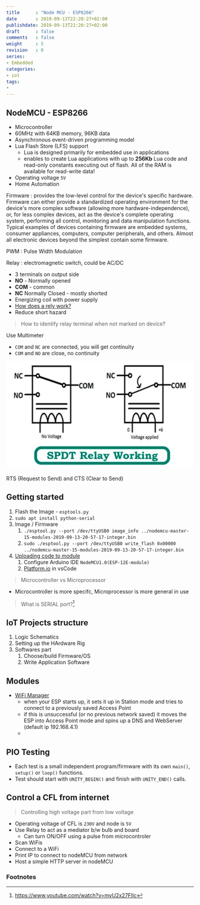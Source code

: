 ```yaml
---
title      : "Node MCU - ESP8266"
date       : 2019-09-13T22:20:27+02:00
publishdate: 2019-09-13T22:20:27+02:00
draft      : false
comments   : false
weight     : 5
revision   : 0
series:
- Embedded
categories:
- iot
tags:
- 
---
```


## NodeMCU - ESP8266

* Microcontroller
* 60MHz with 64KB memory, 96KB data
* Asynchronous event-driven programming model
* Lua Flash Store (LFS) support
  * Lua is designed primarily for embedded use in applications
  * enables to create Lua applications with up to **256Kb** Lua code and read-only constants executing out of flash. All of the RAM is available for read-write data!
* Operating voltage `5V`
* Home Automation

<!-- more -->
Firmware
: provides the low-level control for the device's specific hardware. Firmware can either provide a standardized operating environment for the device's more complex software (allowing more hardware-independence), or, for less complex devices, act as the device's complete operating system, performing all control, monitoring and data manipulation functions. Typical examples of devices containing firmware are embedded systems, consumer appliances, computers, computer peripherals, and others. Almost all electronic devices beyond the simplest contain some firmware.

PWM
: Pulse Width Modulation

Relay
: electromagnetic switch, could be AC/DC
* 3 terminals on output side
* **NO** - Normally opened
* **COM** - common
* **NC** Normally Closed - mostly shorted
* Energizing coil with power supply
* [How does a rely work?](https://www.youtube.com/watch?v=clV_HtQenOk)
* Reduce short hazard

> How to identify relay terminal when not marked on device?

Use Multimeter

* `COM` and `NC` are connected, you will get continuity
* `COM` and `NO` are close, no continuity

![relay-work.png](relay-work.png)

RTS (Request to Send) and CTS (Clear to Send)

## Getting started

1. Flash the Image - `esptools.py`
2. `sudo apt install python-serial`
3. Image / Firmware
   1. `./esptool.py --port /dev/ttyUSB0 image_info ../nodemcu-master-15-modules-2019-09-13-20-57-17-integer.bin`
   2. `sudo ./esptool.py --port /dev/ttyUSB0 write_flash 0x00000 ../nodemcu-master-15-modules-2019-09-13-20-57-17-integer.bin`
4. [Uploading code to module](https://frightanic.com/iot/tools-ides-nodemcu/)
   1. Configure Arduino IDE `NodeMCU1.0(ESP-12E-module)`
   2. [Platform.io](https://platformio.org/) in vsCode

> Microcontroller vs Microprocessor

* Microcontroller is more specifc, Microprocessor is more general in use

> What is SERIAL port?[^1]

## IoT Projects structure

1. Logic Schematics
2. Setting up the HArdware Rig
3. Softwares part
   1. Choose/build Firmware/OS
   2. Write Application Software

## Modules

* [WiFi Manager](https://github.com/tzapu/WiFiManager)
  * when your ESP starts up, it sets it up in Station mode and tries to connect to a previously saved Access Point
  * if this is unsuccessful (or no previous network saved) it moves the ESP into Access Point mode and spins up a DNS and WebServer (default ip 192.168.4.1)
  * 

## PIO Testing

* Each test is a small independent program/firmware with its own `main()`, `setup()` or `loop()` functions.
* Test should start with `UNITY_BEGIN()` and finish with `UNITY_END()` calls.

## Control a CFL from internet

> Controlling high voltage part from low voltage

* Operating voltage of CFL is `230V` and node is `5V`
* Use Relay to act as a mediator b/w bulb and board
  * Can turn ON/OFF using a pulse from microcontroler
* Scan WiFis
* Connect to a WiFi
* Print IP to connect to nodeMCU from network
* Host a simple HTTP server in nodeMCU

### Footnotes

[^1]: https://www.youtube.com/watch?v=myU2x27FIIc
[^2]:
